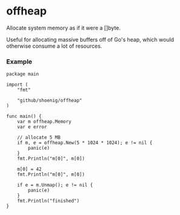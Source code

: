# offheap

Allocate system memory as if it were a []byte. 

Useful for allocating massive buffers off of Go's heap, which would otherwise consume a lot of resources.

### Example

    package main

    import (
    	"fmt"

	    "github/shoenig/offheap"
    )

    func main() {
    	var m offheap.Memory 
	    var e error
	
	    // allocate 5 MB
	    if m, e = offheap.New(5 * 1024 * 1024); e != nil {
    		panic(e)
	    } 
	    fmt.Println("m[0]", m[0])

	    m[0] = 42
	    fmt.Println("m[0]", m[0])

	    if e = m.Unmap(); e != nil {
		    panic(e)
	    }
	    fmt.Println("finished")
    }



